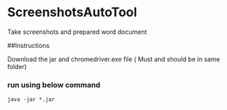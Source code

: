 # ScreenshotsAutoTool
Take screenshots and prepared word document

##Instructions

Download the jar and chromedriver.exe file ( Must and should be in same folder)

### run using below command 

    java -jar *.jar
    
    
    
